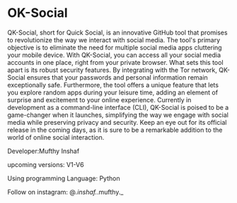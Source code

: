 # OK-Social 

QK-Social, short for Quick Social, is an innovative GitHub tool that promises to revolutionize the way we interact with social media. The tool's primary objective is to eliminate the need for multiple social media apps cluttering your mobile device. With QK-Social, you can access all your social media accounts in one place, right from your private browser. What sets this tool apart is its robust security features. By integrating with the Tor network, QK-Social ensures that your passwords and personal information remain exceptionally safe. Furthermore, the tool offers a unique feature that lets you explore random apps during your leisure time, adding an element of surprise and excitement to your online experience. Currently in development as a command-line interface (CLI), QK-Social is poised to be a game-changer when it launches, simplifying the way we engage with social media while preserving privacy and security. Keep an eye out for its official release in the coming days, as it is sure to be a remarkable addition to the world of online social interaction.

Developer:Mufthy Inshaf

upcoming versions: V1-V6  

Using programming Language: Python

Follow on instagram: @_.inshaf._.mufthy._

